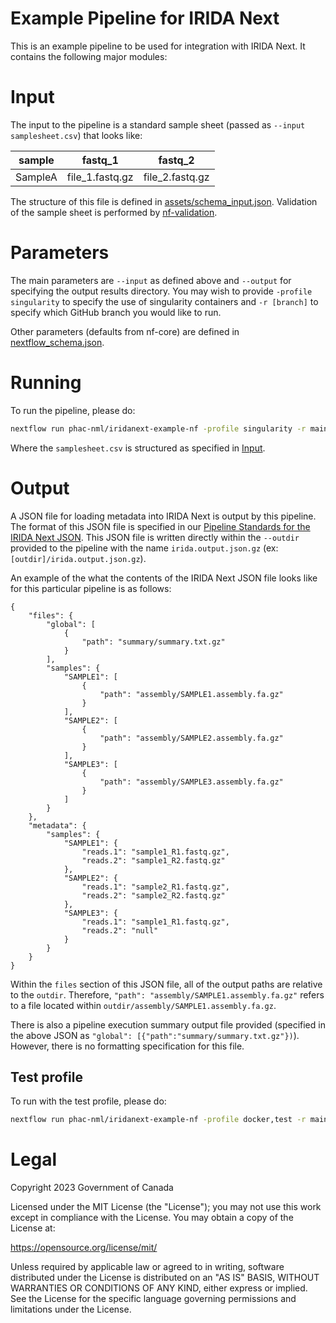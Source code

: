 # Example Pipeline for IRIDA Next

This is an example pipeline to be used for integration with IRIDA Next. It contains the following major modules:

# Input

The input to the pipeline is a standard sample sheet (passed as `--input samplesheet.csv`) that looks like:

| sample  | fastq_1         | fastq_2         |
| ------- | --------------- | --------------- |
| SampleA | file_1.fastq.gz | file_2.fastq.gz |

The structure of this file is defined in [assets/schema_input.json](assets/schema_input.json). Validation of the sample sheet is performed by [nf-validation](https://nextflow-io.github.io/nf-validation/).

# Parameters

The main parameters are `--input` as defined above and `--output` for specifying the output results directory. You may wish to provide `-profile singularity` to specify the use of singularity containers and `-r [branch]` to specify which GitHub branch you would like to run.

Other parameters (defaults from nf-core) are defined in [nextflow_schema.json](nextflow_schmea.json).

# Running

To run the pipeline, please do:

```bash
nextflow run phac-nml/iridanext-example-nf -profile singularity -r main -latest --input assets/samplesheet.csv --outdir results
```

Where the `samplesheet.csv` is structured as specified in [Input](#input).

# Output

A JSON file for loading metadata into IRIDA Next is output by this pipeline. The format of this JSON file is specified in our [Pipeline Standards for the IRIDA Next JSON](https://github.com/phac-nml/pipeline-standards#32-irida-next-json). This JSON file is written directly within the `--outdir` provided to the pipeline with the name `irida.output.json.gz` (ex: `[outdir]/irida.output.json.gz`).

An example of the what the contents of the IRIDA Next JSON file looks like for this particular pipeline is as follows:

```
{
    "files": {
        "global": [
            {
                "path": "summary/summary.txt.gz"
            }
        ],
        "samples": {
            "SAMPLE1": [
                {
                    "path": "assembly/SAMPLE1.assembly.fa.gz"
                }
            ],
            "SAMPLE2": [
                {
                    "path": "assembly/SAMPLE2.assembly.fa.gz"
                }
            ],
            "SAMPLE3": [
                {
                    "path": "assembly/SAMPLE3.assembly.fa.gz"
                }
            ]
        }
    },
    "metadata": {
        "samples": {
            "SAMPLE1": {
                "reads.1": "sample1_R1.fastq.gz",
                "reads.2": "sample1_R2.fastq.gz"
            },
            "SAMPLE2": {
                "reads.1": "sample2_R1.fastq.gz",
                "reads.2": "sample2_R2.fastq.gz"
            },
            "SAMPLE3": {
                "reads.1": "sample1_R1.fastq.gz",
                "reads.2": "null"
            }
        }
    }
}
```

Within the `files` section of this JSON file, all of the output paths are relative to the `outdir`. Therefore, `"path": "assembly/SAMPLE1.assembly.fa.gz"` refers to a file located within `outdir/assembly/SAMPLE1.assembly.fa.gz`.

There is also a pipeline execution summary output file provided (specified in the above JSON as `"global": [{"path":"summary/summary.txt.gz"})`). However, there is no formatting specification for this file.

## Test profile

To run with the test profile, please do:

```bash
nextflow run phac-nml/iridanext-example-nf -profile docker,test -r main -latest --outdir results
```

# Legal

Copyright 2023 Government of Canada

Licensed under the MIT License (the "License"); you may not use
this work except in compliance with the License. You may obtain a copy of the
License at:

https://opensource.org/license/mit/

Unless required by applicable law or agreed to in writing, software distributed
under the License is distributed on an "AS IS" BASIS, WITHOUT WARRANTIES OR
CONDITIONS OF ANY KIND, either express or implied. See the License for the
specific language governing permissions and limitations under the License.

